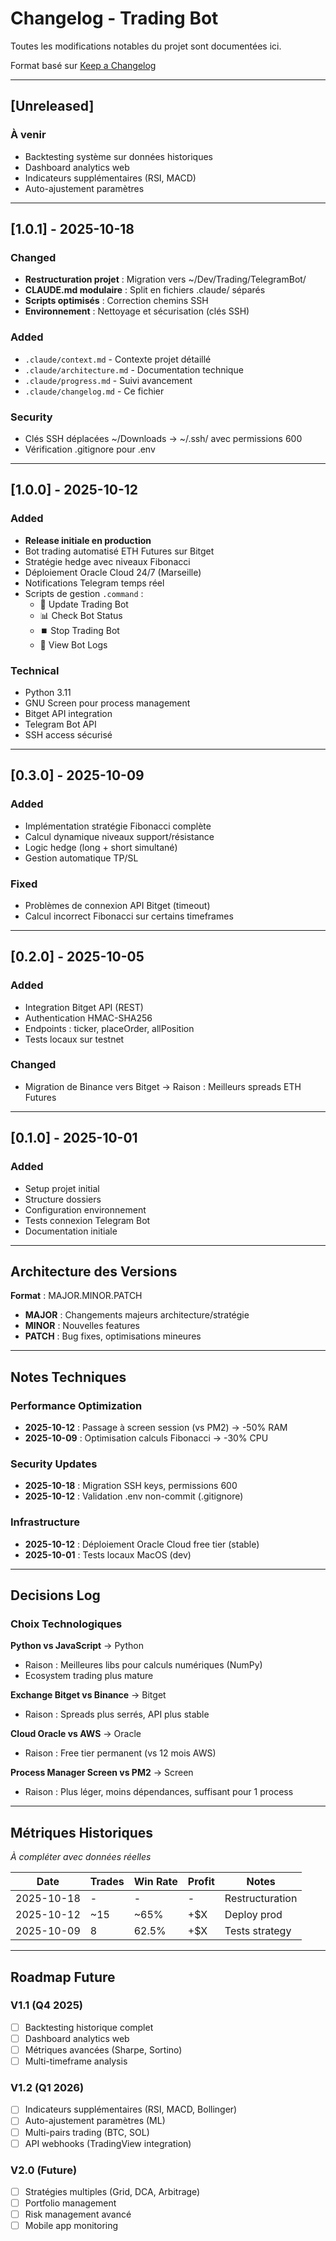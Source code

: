 # Changelog - Trading Bot

Toutes les modifications notables du projet sont documentées ici.

Format basé sur [Keep a Changelog](https://keepachangelog.com/)

---

## [Unreleased]

### À venir
- Backtesting système sur données historiques
- Dashboard analytics web
- Indicateurs supplémentaires (RSI, MACD)
- Auto-ajustement paramètres

---

## [1.0.1] - 2025-10-18

### Changed
- **Restructuration projet** : Migration vers ~/Dev/Trading/TelegramBot/
- **CLAUDE.md modulaire** : Split en fichiers .claude/ séparés
- **Scripts optimisés** : Correction chemins SSH
- **Environnement** : Nettoyage et sécurisation (clés SSH)

### Added
- `.claude/context.md` - Contexte projet détaillé
- `.claude/architecture.md` - Documentation technique
- `.claude/progress.md` - Suivi avancement
- `.claude/changelog.md` - Ce fichier

### Security
- Clés SSH déplacées ~/Downloads → ~/.ssh/ avec permissions 600
- Vérification .gitignore pour .env

---

## [1.0.0] - 2025-10-12

### Added
- **Release initiale en production**
- Bot trading automatisé ETH Futures sur Bitget
- Stratégie hedge avec niveaux Fibonacci
- Déploiement Oracle Cloud 24/7 (Marseille)
- Notifications Telegram temps réel
- Scripts de gestion `.command` :
  - 🚀 Update Trading Bot
  - 📊 Check Bot Status
  - ⏹️ Stop Trading Bot
  - 📜 View Bot Logs

### Technical
- Python 3.11
- GNU Screen pour process management
- Bitget API integration
- Telegram Bot API
- SSH access sécurisé

---

## [0.3.0] - 2025-10-09

### Added
- Implémentation stratégie Fibonacci complète
- Calcul dynamique niveaux support/résistance
- Logic hedge (long + short simultané)
- Gestion automatique TP/SL

### Fixed
- Problèmes de connexion API Bitget (timeout)
- Calcul incorrect Fibonacci sur certains timeframes

---

## [0.2.0] - 2025-10-05

### Added
- Integration Bitget API (REST)
- Authentication HMAC-SHA256
- Endpoints : ticker, placeOrder, allPosition
- Tests locaux sur testnet

### Changed
- Migration de Binance vers Bitget
→ Raison : Meilleurs spreads ETH Futures

---

## [0.1.0] - 2025-10-01

### Added
- Setup projet initial
- Structure dossiers
- Configuration environnement
- Tests connexion Telegram Bot
- Documentation initiale

---

## Architecture des Versions

**Format** : MAJOR.MINOR.PATCH

- **MAJOR** : Changements majeurs architecture/stratégie
- **MINOR** : Nouvelles features
- **PATCH** : Bug fixes, optimisations mineures

---

## Notes Techniques

### Performance Optimization
- **2025-10-12** : Passage à screen session (vs PM2) → -50% RAM
- **2025-10-09** : Optimisation calculs Fibonacci → -30% CPU

### Security Updates
- **2025-10-18** : Migration SSH keys, permissions 600
- **2025-10-12** : Validation .env non-commit (.gitignore)

### Infrastructure
- **2025-10-12** : Déploiement Oracle Cloud free tier (stable)
- **2025-10-01** : Tests locaux MacOS (dev)

---

## Decisions Log

### Choix Technologiques

**Python vs JavaScript** → Python
- Raison : Meilleures libs pour calculs numériques (NumPy)
- Ecosystem trading plus mature

**Exchange Bitget vs Binance** → Bitget
- Raison : Spreads plus serrés, API plus stable

**Cloud Oracle vs AWS** → Oracle
- Raison : Free tier permanent (vs 12 mois AWS)

**Process Manager Screen vs PM2** → Screen
- Raison : Plus léger, moins dépendances, suffisant pour 1 process

---

## Métriques Historiques

*À compléter avec données réelles*

| Date | Trades | Win Rate | Profit | Notes |
|------|--------|----------|--------|-------|
| 2025-10-18 | - | - | - | Restructuration |
| 2025-10-12 | ~15 | ~65% | +$X | Deploy prod |
| 2025-10-09 | 8 | 62.5% | +$X | Tests strategy |

---

## Roadmap Future

### V1.1 (Q4 2025)
- [ ] Backtesting historique complet
- [ ] Dashboard analytics web
- [ ] Métriques avancées (Sharpe, Sortino)
- [ ] Multi-timeframe analysis

### V1.2 (Q1 2026)
- [ ] Indicateurs supplémentaires (RSI, MACD, Bollinger)
- [ ] Auto-ajustement paramètres (ML)
- [ ] Multi-pairs trading (BTC, SOL)
- [ ] API webhooks (TradingView integration)

### V2.0 (Future)
- [ ] Stratégies multiples (Grid, DCA, Arbitrage)
- [ ] Portfolio management
- [ ] Risk management avancé
- [ ] Mobile app monitoring
